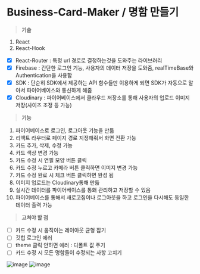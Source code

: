 # Business-Card-Maker / 명함 만들기
> **기술**
1. React
2. React-Hook
- [x] React-Router : 특정 url 경로로 결정하는것을 도와주는 라이브러리
- [x] Firebase : 간단한 로그인 기능, 사용자의 데이터 저장을 도와줌, realTimeBase와 Authentication을 사용함
- [x] SDK : 단순히 SDK에서 제공하는  API 함수들만 이용하게 되면  SDK가 자동으로 알아서 파이어베이스와 통신하게 해줌
- [x] Cloudinary : 파이어베이스에서 클라우드 저장소를 통해 사용자의 업로드 이미지 저장(사이즈 조정 등 가능)

> **기능**
1. 파이어베이스로 로그인, 로그아웃 기능을 만듦
2. 리액트 라우터로 페이지 경로 지정해줘서 화면 전환 가능
3. 카드 추가, 삭제, 수정 가능
4. 카드 색상 변경 가능
5. 카드 수정 시 연필 모양 버튼 클릭
6. 카드 수정 누르고 카메라 버튼 클릭하면 이미지 변경 가능
7. 카드 수정 완료 시 체크 버튼 클릭하면 완성 됨
8. 이미지 업로드는 Cloudinary통해 만듦
9. 실시간 데이터를 파이어베이스를 통홰 관리하고 저장할 수 있음
10. 파이어베이스를 통해서 새로고침이나 로그아웃을 하고 로그인을 다시해도 동일한 데이터 출력 가능

> **고쳐야 할 점**
- [ ] 카드 수정 시 움직이는 레이아웃 균형 잡기
- [ ] 깃헙 로그인 에러
- [ ] theme 클릭 안하면 에러 : 디폴트 값 주기
- [ ] 카드 수정 시 모든 명함들이 수정되는 사항 고치기

![image](https://user-images.githubusercontent.com/68316994/174050914-0da842b5-5d4b-4949-bf56-af054ac21560.png)
![image](https://user-images.githubusercontent.com/68316994/174050981-74cf92b2-2122-4443-9eb4-a40ad45c64b5.png)
